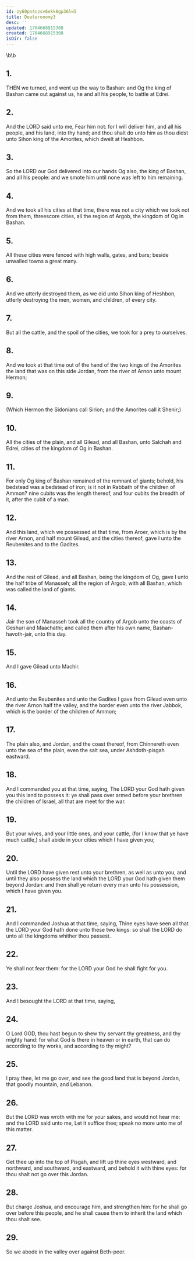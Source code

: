 ```yaml
---
id: zy60pn4czsv6ekk8gp36lw5
title: Deuteronomy3
desc: ''
updated: 1704668915308
created: 1704668915308
isDir: false
---
```

\b\b
## 1.
THEN we turned, and went up the way to Bashan: and Og the king of Bashan came out against us, he and all his people, to battle at Edrei.
## 2.
And the LORD said unto me, Fear him not: for I will deliver him, and all his people, and his land, into thy hand; and thou shalt do unto him as thou didst unto Sihon king of the Amorites, which dwelt at Heshbon.
## 3.
So the LORD our God delivered into our hands Og also, the king of Bashan, and all his people: and we smote him until none was left to him remaining.
## 4.
And we took all his cities at that time, there was not a city which we took not from them, threescore cities, all the region of Argob, the kingdom of Og in Bashan.
## 5.
All these cities were fenced with high walls, gates, and bars; beside unwalled towns a great many.
## 6.
And we utterly destroyed them, as we did unto Sihon king of Heshbon, utterly destroying the men, women, and children, of every city.
## 7.
But all the cattle, and the spoil of the cities, we took for a prey to ourselves.
## 8.
And we took at that time out of the hand of the two kings of the Amorites the land that was on this side Jordan, from the river of Arnon unto mount Hermon;
## 9.
(Which Hermon the Sidonians call Sirion; and the Amorites call it Shenir;)
## 10.
All the cities of the plain, and all Gilead, and all Bashan, unto Salchah and Edrei, cities of the kingdom of Og in Bashan.
## 11.
For only Og king of Bashan remained of the remnant of giants; behold, his bedstead was a bedstead of iron; is it not in Rabbath of the children of Ammon?  nine cubits was the length thereof, and four cubits the breadth of it, after the cubit of a man.
## 12.
And this land, which we possessed at that time, from Aroer, which is by the river Arnon, and half mount Gilead, and the cities thereof, gave I unto the Reubenites and to the Gadites.
## 13.
And the rest of Gilead, and all Bashan, being the kingdom of Og, gave I unto the half tribe of Manasseh; all the region of Argob, with all Bashan, which was called the land of giants.
## 14.
Jair the son of Manasseh took all the country of Argob unto the coasts of Geshuri and Maachathi; and called them after his own name, Bashan-havoth-jair, unto this day.
## 15.
And I gave Gilead unto Machir.
## 16.
And unto the Reubenites and unto the Gadites I gave from Gilead even unto the river Arnon half the valley, and the border even unto the river Jabbok, which is the border of the children of Ammon;
## 17.
The plain also, and Jordan, and the coast thereof, from Chinnereth even unto the sea of the plain, even the salt sea, under Ashdoth-pisgah eastward.
## 18.
And I commanded you at that time, saying, The LORD your God hath given you this land to possess it: ye shall pass over armed before your brethren the children of Israel, all that are meet for the war.
## 19.
But your wives, and your little ones, and your cattle, (for I know that ye have much cattle,) shall abide in your cities which I have given you;
## 20.
Until the LORD have given rest unto your brethren, as well as unto you, and until they also possess the land which the LORD your God hath given them beyond Jordan: and then shall ye return every man unto his possession, which I have given you.
## 21.
And I commanded Joshua at that time, saying, Thine eyes have seen all that the LORD your God hath done unto these two kings: so shall the LORD do unto all the kingdoms whither thou passest.
## 22.
Ye shall not fear them: for the LORD your God he shall fight for you.
## 23.
And I besought the LORD at that time, saying,
## 24.
O Lord GOD, thou hast begun to shew thy servant thy greatness, and thy mighty hand: for what God is there in heaven or in earth, that can do according to thy works, and according to thy might?
## 25.
I pray thee, let me go over, and see the good land that is beyond Jordan, that goodly mountain, and Lebanon.
## 26.
But the LORD was wroth with me for your sakes, and would not hear me: and the LORD said unto me, Let it suffice thee; speak no more unto me of this matter.
## 27.
Get thee up into the top of Pisgah, and lift up thine eyes westward, and northward, and southward, and eastward, and behold it with thine eyes: for thou shalt not go over this Jordan.
## 28.
But charge Joshua, and encourage him, and strengthen him: for he shall go over before this people, and he shall cause them to inherit the land which thou shalt see.
## 29.
So we abode in the valley over against Beth-peor.
